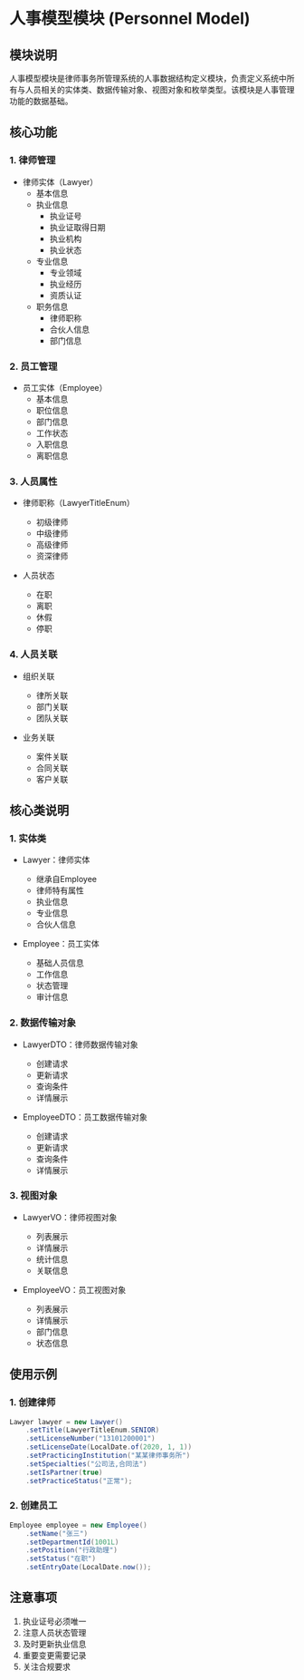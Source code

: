 # 人事模型模块 (Personnel Model)

## 模块说明
人事模型模块是律师事务所管理系统的人事数据结构定义模块，负责定义系统中所有与人员相关的实体类、数据传输对象、视图对象和枚举类型。该模块是人事管理功能的数据基础。

## 核心功能

### 1. 律师管理
- 律师实体（Lawyer）
  - 基本信息
  - 执业信息
    - 执业证号
    - 执业证取得日期
    - 执业机构
    - 执业状态
  - 专业信息
    - 专业领域
    - 执业经历
    - 资质认证
  - 职务信息
    - 律师职称
    - 合伙人信息
    - 部门信息

### 2. 员工管理
- 员工实体（Employee）
  - 基本信息
  - 职位信息
  - 部门信息
  - 工作状态
  - 入职信息
  - 离职信息

### 3. 人员属性
- 律师职称（LawyerTitleEnum）
  - 初级律师
  - 中级律师
  - 高级律师
  - 资深律师

- 人员状态
  - 在职
  - 离职
  - 休假
  - 停职

### 4. 人员关联
- 组织关联
  - 律所关联
  - 部门关联
  - 团队关联

- 业务关联
  - 案件关联
  - 合同关联
  - 客户关联

## 核心类说明

### 1. 实体类
- Lawyer：律师实体
  - 继承自Employee
  - 律师特有属性
  - 执业信息
  - 专业信息
  - 合伙人信息

- Employee：员工实体
  - 基础人员信息
  - 工作信息
  - 状态管理
  - 审计信息

### 2. 数据传输对象
- LawyerDTO：律师数据传输对象
  - 创建请求
  - 更新请求
  - 查询条件
  - 详情展示

- EmployeeDTO：员工数据传输对象
  - 创建请求
  - 更新请求
  - 查询条件
  - 详情展示

### 3. 视图对象
- LawyerVO：律师视图对象
  - 列表展示
  - 详情展示
  - 统计信息
  - 关联信息

- EmployeeVO：员工视图对象
  - 列表展示
  - 详情展示
  - 部门信息
  - 状态信息

## 使用示例

### 1. 创建律师
```java
Lawyer lawyer = new Lawyer()
    .setTitle(LawyerTitleEnum.SENIOR)
    .setLicenseNumber("13101200001")
    .setLicenseDate(LocalDate.of(2020, 1, 1))
    .setPracticingInstitution("某某律师事务所")
    .setSpecialties("公司法,合同法")
    .setIsPartner(true)
    .setPracticeStatus("正常");
```

### 2. 创建员工
```java
Employee employee = new Employee()
    .setName("张三")
    .setDepartmentId(1001L)
    .setPosition("行政助理")
    .setStatus("在职")
    .setEntryDate(LocalDate.now());
```

## 注意事项
1. 执业证号必须唯一
2. 注意人员状态管理
3. 及时更新执业信息
4. 重要变更需要记录
5. 关注合规要求 